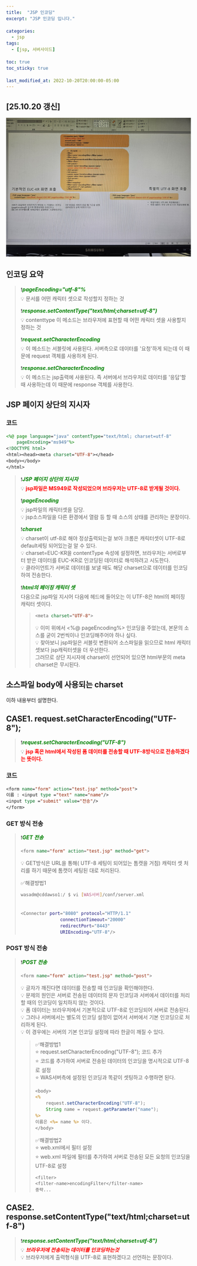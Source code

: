 ```yaml
---
title:  "JSP 인코딩"
excerpt: "JSP 인코딩 입니다."

categories:
  - jsp
tags:
  - [jsp, 서버사이드]

toc: true
toc_sticky: true

last_modified_at: 2022-10-20T20:00:00-05:00
---
```


## [25.10.20 갱신]
![사진](/assets/images/WebProgramming/Jsp/jsp-encoding-test--01.jpg)


## 인코딩 요약
> ❗<span style='color:green'><b><I>pageEncoding="utf-8"%</I></b></span>  
> 💡 문서를 어떤 캐릭터 셋으로 작성할지 정하는 것  
>   
> ❗<span style='color:green'><b><I>response.setContentType("text/html;charset=utf-8")</I></b></span>  
> 💡 contenttype 이 메소드는 브라우저에 표현할 때 어떤 캐릭터 셋을 사용할지 정하는 것  
>   
> ❗<span style='color:green'><b><I>request.setCharacterEncoding</I></b></span>  
> 💡 이 메소드는 서블릿에 사용된다. 서버측으로 데이터를 '요청'하게 되는데 이 때문에 request 객체를 사용하게 된다.  
>   
> ❗<span style='color:green'><b><I>response.setCharacterEncoding</I></b></span>    
> 💡 이 메소드는 jsp출력에 사용된다. 즉 서버에서 브라우저로 데이터를 '응답'할 때 사용하는데 이 때문에 response 객체를 사용한다.  



 
## JSP 페이지 상단의 지시자
### 코드
```jsp
<%@ page language="java" contentType="text/html; charset=utf-8"
    pageEncoding="ms949"%>
<!DOCTYPE html>
<html><head><meta charset="UTF-8"></head>
<body></body>
</html>

```

> ❗<span style='color:green'><b><I>JSP 페이지 상단의 지시자</I></b></span>    
> 💡 <span style='color:red'><b>jsp파일은 MS949로 작성되었으며 브라우저는 UTF-8로 받게될 것이다.</b></span>  
>  
> ❗<span style='color:green'><b><I>pageEncoding</I></b></span>    
> 💡 jsp파일의 캐릭터셋을 담당.  
> 💡 jsp소스파일을 다른 환경에서 열람 등 할 때 소스의 상태를 관리하는 문장이다.   
>  
> ❗<span style='color:green'><b><I>charset</I></b></span>    
> 💡 charset이 utf-8로 해야 정상출력되는걸 보아 크롬은 캐릭터셋이 UTF-8로 default세팅 되어있는걸 알 수 있다.   
> 💡 charset=EUC-KR을 contentType 속성에 설정하면, 브라우저는 서버로부터 받은 데이터를 EUC-KR로 인코딩된 데이터로 해석하려고 시도한다.    
> 💡 클라이언트가 서버로 데이터를 보낼 때도 해당 charset으로 데이터를 인코딩하여 전송한다.  
>   
> ❗<span style='color:green'><b><I>html의 페이징 캐릭터 셋</I></b></span>    
>  다음으로 jsp파일 지시어 다음에 헤드에 들어오는 이 UTF-8은 html의 페이징 캐릭터 셋이다.
> >     
> > ```jsp
> > <meta charset="UTF-8">
> > ```
> >   
> > 💡 이미 위에서 <%@ pageEncoding%> 인코딩을 주었는데, 본문의 소스를 굳이 2번씩이나 인코딩해주어야 하나 싶다.  
> > 💡 찾아보니 jsp파일은 서블릿 변환되어 소스파일을 읽으므로 html 캐릭터셋보다 jsp캐릭터셋을 더 우선한다.  
> > 그러므로 상단 지시자에 charset이 선언되어 있으면 html부문의 meta charset은 무시된다.  


## 소스파일 body에 사용되는 charset
이하 내용부터 설명한다.



## CASE1. request.setCharacterEncoding("UTF-8");
> ❗<span style='color:green'><b><I>request.setCharacterEncoding("UTF-8")</I></b></span>    
> 💡 <span style='color:red'><b>jsp 혹은 html에서 작성된 폼 데이터를 전송할 때 UTF-8방식으로 전송하겠다는 뜻이다.</b></span>  



### 코드
```jsp
<form name="form" action="test.jsp" method="post">
이름 : <input type ="text" name="name"/>
<input type ="submit" value="전송"/>
</form>

```


### GET 방식 전송
> ❗<span style='color:green'><b><I>GET 전송</I></b></span>    
>   
>  ```jsp
>  <form name="form" action="test.jsp" method="get">
>  ```
>  
> 💡 GET방식은 URL을 통해( UTF-8 세팅이 되어있는 톰캣을 거침) 캐릭터 셋 처리를 하기 때문에 톰캣이 세팅된 대로 처리된다.   
>   
> ✅해결방법1  
> ```bash
> wasadm@cddawso1:/ $ vi [WAS서버]/conf/server.xml 
> 
> 
> <Connector port="8080" protocol="HTTP/1.1"
>                connectionTimeout="20000"
>                redirectPort="8443" 
>                URIEncoding="UTF-8"/>
> ```
> 

### POST 방식 전송
> ❗<span style='color:green'><b><I>POST 전송</I></b></span>    
>   
>  ```jsp
>  <form name="form" action="test.jsp" method="post">
>  ```
>  
> 💡 글자가 깨진다면 데이터를 전송할 때 인코딩을 확인해야한다.   
> 💡 문제의 원인은 서버로 전송된 데이터의 문자 인코딩과 서버에서 데이터를 처리할 때의 인코딩이 일치하지 않는 것이다.   
> 💡 폼 데이터는 브라우저에서 기본적으로 UTF-8로 인코딩되어 서버로 전송된다.   
> 💡 그러나 서버에서는 별도의 인코딩 설정이 없어서 서버에서 기본 인코딩으로 처리하게 된다.   
> 💡 이 경우에는 서버의 기본 인코딩 설정에 따라 한글이 깨질 수 있다.    
> >  
> > ✅해결방법1  
> >  ⭐ request.setCharacterEncoding("UTF-8"); 코드 추가  
> >  ⭐ 코드를 추가하여 서버로 전송된 데이터의 인코딩을 명시적으로 UTF-8로 설정  
> >  ⭐ WAS서버측에 설정된 인코딩과 똑같이 셋팅하고 수행하면 된다.  
> > 
> > ```jsp 
> > <body>
> > <%
> >     request.setCharacterEncoding("UTF-8");
> >     String name = request.getParameter("name");
> > %>
> > 이름은 <%= name %> 이다.
> > </body>
> > ```
> >    
> > ✅해결방법2  
> >  ⭐ web.xml에서 필터 설정  
> >  ⭐ web.xml 파일에 필터를 추가하여 서버로 전송된 모든 요청의 인코딩을 UTF-8로 설정
> >  
> > ```
> > <filter>
> > <filter-name>encodingFilter</filter-name>
> > 중략...
> > ```


## CASE2. response.setContentType("text/html;charset=utf-8")
> ❗<span style='color:green'><b><I>response.setContentType("text/html;charset=utf-8")</I></b></span>    
> 💡 <span style='color:red'><b><I>브라우저에 전송되는 데이터를 인코딩하는것</I></b></span>      
> 💡 브라우저에게 출력형식을 UTF-8로 표현하겠다고 선언하는 문장이다.
 





 




